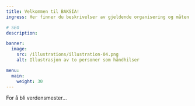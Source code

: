 ```yaml
---
title: Velkommen til BAKSIA!
ingress: Her finner du beskrivelser av gjeldende organisering og måten vi jobber på når vi utvikler og forvalter digitale løsninger for våre brukere.

# SEO
description:

banner:
  image:
    src: /illustrations/illustration-04.png
    alt: Illustrasjon av to personer som håndhilser

menu:
  main:
    weight: 30
---
```


For å bli verdensmester...
